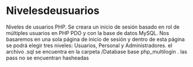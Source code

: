 # Nivelesdeusuarios
Niveles de usuarios PHP. Se creara un inicio de sesión basado en rol de múltiples usuarios en PHP PDO y con la base de datos MySQL. Nos basaremos en una sola página de inicio de sesión y dentro de esta página se podrá elegir tres niveles: Usuarios, Personal y Administradores. el archivo .sql se encuentra en la carpeta /Database base php_multilogin . las pass no se encuentran hasheadas
